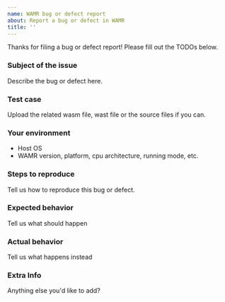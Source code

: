 ```yaml
---
name: WAMR bug or defect report
about: Report a bug or defect in WAMR
title: ''
---
```


Thanks for filing a bug or defect report! Please fill out the TODOs below.

### Subject of the issue

Describe the bug or defect here.

### Test case

Upload the related wasm file, wast file or the source files if you can.

### Your environment

* Host OS
* WAMR version, platform, cpu architecture, running mode, etc.

### Steps to reproduce

Tell us how to reproduce this bug or defect.

### Expected behavior

Tell us what should happen

### Actual behavior

Tell us what happens instead

### Extra Info

Anything else you'd like to add?
